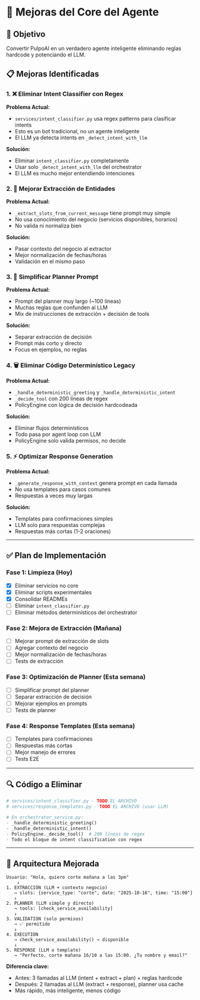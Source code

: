 # 🧠 Mejoras del Core del Agente

## 🎯 Objetivo
Convertir PulpoAI en un verdadero agente inteligente eliminando reglas hardcode y potenciando el LLM.

## 📋 Mejoras Identificadas

### 1. ❌ Eliminar Intent Classifier con Regex
**Problema Actual:**
- `services/intent_classifier.py` usa regex patterns para clasificar intents
- Esto es un bot tradicional, no un agente inteligente
- El LLM ya detecta intents en `_detect_intent_with_llm`

**Solución:**
- Eliminar `intent_classifier.py` completamente
- Usar solo `_detect_intent_with_llm` del orchestrator
- El LLM es mucho mejor entendiendo intenciones

### 2. 🔧 Mejorar Extracción de Entidades
**Problema Actual:**
- `_extract_slots_from_current_message` tiene prompt muy simple
- No usa conocimiento del negocio (servicios disponibles, horarios)
- No valida ni normaliza bien

**Solución:**
- Pasar contexto del negocio al extractor
- Mejor normalización de fechas/horas
- Validación en el mismo paso

### 3. 📝 Simplificar Planner Prompt
**Problema Actual:**
- Prompt del planner muy largo (~100 líneas)
- Muchas reglas que confunden al LLM
- Mix de instrucciones de extracción + decisión de tools

**Solución:**
- Separar extracción de decisión
- Prompt más corto y directo
- Focus en ejemplos, no reglas

### 4. 🗑️ Eliminar Código Determinístico Legacy
**Problema Actual:**
- `_handle_deterministic_greeting` y `_handle_deterministic_intent`
- `_decide_tool` con 200 líneas de regex
- PolicyEngine con lógica de decisión hardcodeada

**Solución:**
- Eliminar flujos determinísticos
- Todo pasa por agent loop con LLM
- PolicyEngine solo valida permisos, no decide

### 5. ⚡ Optimizar Response Generation
**Problema Actual:**
- `_generate_response_with_context` genera prompt en cada llamada
- No usa templates para casos comunes
- Respuestas a veces muy largas

**Solución:**
- Templates para confirmaciones simples
- LLM solo para respuestas complejas
- Respuestas más cortas (1-2 oraciones)

---

## ✅ Plan de Implementación

### Fase 1: Limpieza (Hoy)
- [x] Eliminar servicios no core
- [x] Eliminar scripts experimentales
- [x] Consolidar READMEs
- [ ] Eliminar `intent_classifier.py`
- [ ] Eliminar métodos determinísticos del orchestrator

### Fase 2: Mejora de Extracción (Mañana)
- [ ] Mejorar prompt de extracción de slots
- [ ] Agregar contexto del negocio
- [ ] Mejor normalización de fechas/horas
- [ ] Tests de extracción

### Fase 3: Optimización de Planner (Esta semana)
- [ ] Simplificar prompt del planner
- [ ] Separar extracción de decisión
- [ ] Mejorar ejemplos en prompts
- [ ] Tests de planner

### Fase 4: Response Templates (Esta semana)
- [ ] Templates para confirmaciones
- [ ] Respuestas más cortas
- [ ] Mejor manejo de errores
- [ ] Tests E2E

---

## 🔍 Código a Eliminar

```python
# services/intent_classifier.py - TODO EL ARCHIVO
# services/response_templates.py - TODO EL ARCHIVO (usar LLM)

# En orchestrator_service.py:
- _handle_deterministic_greeting()
- _handle_deterministic_intent()
- PolicyEngine._decide_tool()  # 200 líneas de regex
- Todo el bloque de intent classification con regex
```

---

## 🚀 Arquitectura Mejorada

```
Usuario: "Hola, quiero corte mañana a las 3pm"
    ↓
1. EXTRACCIÓN (LLM + contexto negocio)
   → slots: {service_type: "corte", date: "2025-10-16", time: "15:00"}
   ↓
2. PLANNER (LLM simple y directo)
   → tools: [check_service_availability]
   ↓
3. VALIDATION (solo permisos)
   → ✅ permitido
   ↓
4. EXECUTION
   → check_service_availability() → disponible
   ↓
5. RESPONSE (LLM o template)
   → "Perfecto, corte mañana 16/10 a las 15:00. ¿Tu nombre y email?"
```

**Diferencia clave:**
- Antes: 3 llamadas al LLM (intent + extract + plan) + reglas hardcode
- Después: 2 llamadas al LLM (extract + response), planner usa cache
- Más rápido, más inteligente, menos código


